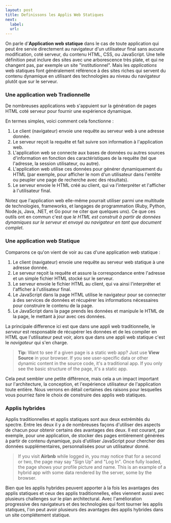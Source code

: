 ```yaml
---
layout: post
title: Definissons les Applis Web Statiques
next:
  label: 
  url: 
---
```


On parle d'**Application web statique** dans le cas de toute application qui peut êre servie
directement au navigateur d'un utilisateur final sans aucune modification, coté serveur, du 
contenu HTML, CSS, ou JavaScript. Une telle définition peut inclure des sites avec une arborescence très plate, 
et qui ne changent pas, par exemple un site "institutionnel". Mais les *applications* web statiques 
font généralement référence à des sites riches qui servent du contenu dynamique en utilisant
des technologies au niveau du navigateur plutôt que sur le serveur.


### Une application web Tradionnelle

De nombreuses applications web s'appuient sur la génération de pages HTML coté serveur
pour fournir une expérience dynamique.

En termes simples, voici comment cela fonctionne :

1. Le client (navigateur) envoie une requête au serveur web à une adresse donnée.
2. Le serveur reçoit la requête et fait suivre son information à l'application web.
3. L'application web se connecte aux bases de données ou autres sources d'information
   en fonction des caractéristiques de la requête (tel que l'adresse, la session utilisateur, ou autre).
4. L'application web utilise ces données pour générer dynamiquement du HTML (par exemple, pour afficher
   le nom d'un utilisateur dans l'entête ou peupler une page de recherche avec des résultats).
5. Le serveur envoie le HTML créé au client, qui va l'interpréter et l'afficher à l'utilisateur final.

Notez que l'application web elle-même pourrait utiliser parmi une multitude de technologies, frameworks,
et langages de programmation (Ruby, Python, Node.js, Java, .NET, et Go pour ne citer que quelques uns).
Ce que ces outils ont en commun c'est que *le HTML est construit à partir de données dynamiques sur le serveur
et envoyé au navigateur en tant que document complet*.

### Une application web Statique

Comparons ce qu'on vient de voir au cas d'une application web statique :

1. Le client (navigateur) envoie une requête au serveur web statique à une adresse donnée.
2. Le serveur reçoit la requête et assure la correspondance entre l'adresse et un simple fichier HTML
   stocké sur le serveur.
3. Le serveur envoie le fichier HTML au client, qui va ainsi l'interpréter et l'afficher à l'utilisateur final.
4. Le JavaScript dans la page HTML utilise le navigateur pour se connecter à des services de données et 
   récupérer les informations nécessaires pour construire le contenu de la page.
5. Le JavaScript dans la page prends les données et manipule le HTML de la page, le mettant à jour
   avec ces données.
   
La principale difference ici est que dans une appli web traditionnelle, le *serveur* est responsable de
récupérer les données et de les compiler en HTML que l'utilisateur peut voir, alors que dans une appli web statique
c'est le *navigateur* qui s'en charge.

> **Tip:** Want to see if a given page is a static web app? Just use **View Source** in your browser. If you
> see user-specific data or other dynamic content in the source code, it's a traditional app. If you
> only see the basic structure of the page, it's a static app.

Cela peut sembler une petite différence, mais cela a un impact important sur l'architecture, la conception,
et l'expérience utilisateur de l'application toute entière. Nous verrons en détail certaines des raisons
pour lesquelles vous pourriez faire le choix de construire des applis web statiques.

### Applis hybrides

Applis traditionnelles et applis statiques sont aux deux extrémités du spectre. Entre les deux il y a 
de nombreuses façons d'utiliser des aspects de chacun pour obtenir certains des avantages des deux. 
Il est courant, par exemple, pour une application, de stocker des pages entièrement générées à partir de 
contenu dynamique, puis d'utiliser JavaScript pour chercher des données supplémentaires, personnalisées
pour un utilisateur donné.

> If you visit **Airbnb** while logged in, you may notice that for a second or two, the page may say
> "Sign Up" and "Log In". Once fully loaded, the page shows your profile picture and name. This is an
> example of a hybrid app with some data rendered by the server, some by the browser.

Bien que les applis hybrides peuvent apporter à la fois les avantages des applis statiques et ceux des applis
traditionnelles, elles viennent aussi avec plusieurs challenges sur le plan architectural.
Avec l'amélioration progressive des navigateurs et des technologies qui font tourner les applis statiques,
l'on peut avoir plusieurs des avantages des applis hybrides dans un site complétement statique.
